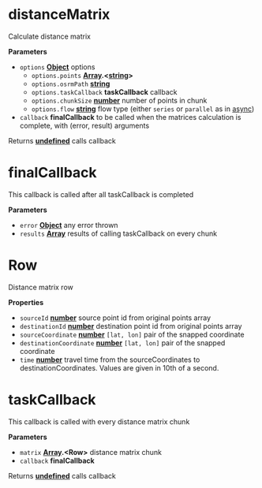 # distanceMatrix

Calculate distance matrix

**Parameters**

-   `options` **[Object](https://developer.mozilla.org/en-US/docs/Web/JavaScript/Reference/Global_Objects/Object)** options
    -   `options.points` **[Array](https://developer.mozilla.org/en-US/docs/Web/JavaScript/Reference/Global_Objects/Array).&lt;[string](https://developer.mozilla.org/en-US/docs/Web/JavaScript/Reference/Global_Objects/String)>** 
    -   `options.osrmPath` **[string](https://developer.mozilla.org/en-US/docs/Web/JavaScript/Reference/Global_Objects/String)** 
    -   `options.taskCallback` **taskCallback** callback
    -   `options.chunkSize` **[number](https://developer.mozilla.org/en-US/docs/Web/JavaScript/Reference/Global_Objects/Number)** number of points in chunk
    -   `options.flow` **[string](https://developer.mozilla.org/en-US/docs/Web/JavaScript/Reference/Global_Objects/String)** flow type (either `series` or `parallel` as in
        [async](https://github.com/caolan/async))
-   `callback` **finalCallback** to be called when the matrices calculation
    is complete, with (error, result) arguments

Returns **[undefined](https://developer.mozilla.org/en-US/docs/Web/JavaScript/Reference/Global_Objects/undefined)** calls callback

# finalCallback

This callback is called after all taskCallback is completed

**Parameters**

-   `error` **[Object](https://developer.mozilla.org/en-US/docs/Web/JavaScript/Reference/Global_Objects/Object)** any error thrown
-   `results` **[Array](https://developer.mozilla.org/en-US/docs/Web/JavaScript/Reference/Global_Objects/Array)** results of calling taskCallback on every chunk

# Row

Distance matrix row

**Properties**

-   `sourceId` **[number](https://developer.mozilla.org/en-US/docs/Web/JavaScript/Reference/Global_Objects/Number)** source point id from original points array
-   `destinationId` **[number](https://developer.mozilla.org/en-US/docs/Web/JavaScript/Reference/Global_Objects/Number)** destination point id from original points array
-   `sourceCoordinate` **[number](https://developer.mozilla.org/en-US/docs/Web/JavaScript/Reference/Global_Objects/Number)** `[lat, lon]` pair of the snapped coordinate
-   `destinationCoordinate` **[number](https://developer.mozilla.org/en-US/docs/Web/JavaScript/Reference/Global_Objects/Number)** `[lat, lon]` pair of the snapped coordinate
-   `time` **[number](https://developer.mozilla.org/en-US/docs/Web/JavaScript/Reference/Global_Objects/Number)** travel time from the sourceCoordinates to
    destinationCoordinates. Values are given in 10th of a second.

# taskCallback

This callback is called with every distance matrix chunk

**Parameters**

-   `matrix` **[Array](https://developer.mozilla.org/en-US/docs/Web/JavaScript/Reference/Global_Objects/Array).&lt;Row>** distance matrix chunk
-   `callback` **finalCallback** 

Returns **[undefined](https://developer.mozilla.org/en-US/docs/Web/JavaScript/Reference/Global_Objects/undefined)** calls callback
